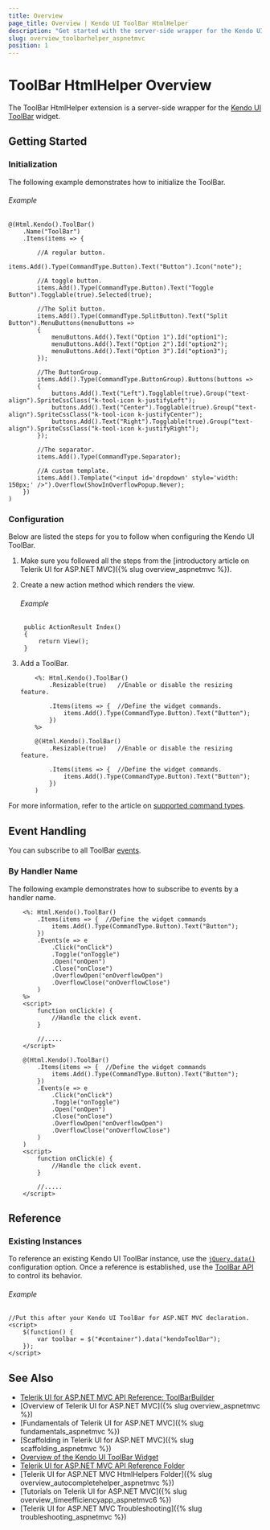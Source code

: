 ```yaml
---
title: Overview
page_title: Overview | Kendo UI ToolBar HtmlHelper
description: "Get started with the server-side wrapper for the Kendo UI ToolBar widget for ASP.NET MVC."
slug: overview_toolbarhelper_aspnetmvc
position: 1
---
```


# ToolBar HtmlHelper Overview

The ToolBar HtmlHelper extension is a server-side wrapper for the [Kendo UI ToolBar](https://demos.telerik.com/kendo-ui/toolbar/index) widget.

## Getting Started

### Initialization

The following example demonstrates how to initialize the ToolBar.

###### Example

    @(Html.Kendo().ToolBar()
        .Name("ToolBar")
        .Items(items => {

            //A regular button.
            items.Add().Type(CommandType.Button).Text("Button").Icon("note");

            //A toggle button.
            items.Add().Type(CommandType.Button).Text("Toggle Button").Togglable(true).Selected(true);

            //The Split button.
            items.Add().Type(CommandType.SplitButton).Text("Split Button").MenuButtons(menuButtons =>
            {
                menuButtons.Add().Text("Option 1").Id("option1");
                menuButtons.Add().Text("Option 2").Id("option2");
                menuButtons.Add().Text("Option 3").Id("option3");
            });

            //The ButtonGroup.
            items.Add().Type(CommandType.ButtonGroup).Buttons(buttons =>
            {
                buttons.Add().Text("Left").Togglable(true).Group("text-align").SpriteCssClass("k-tool-icon k-justifyLeft");
                buttons.Add().Text("Center").Togglable(true).Group("text-align").SpriteCssClass("k-tool-icon k-justifyCenter");
                buttons.Add().Text("Right").Togglable(true).Group("text-align").SpriteCssClass("k-tool-icon k-justifyRight");
            });

            //The separator.
            items.Add().Type(CommandType.Separator);

            //A custom template.
            items.Add().Template("<input id='dropdown' style='width: 150px;' />").Overflow(ShowInOverflowPopup.Never);
        })
    )

### Configuration

Below are listed the steps for you to follow when configuring the Kendo UI ToolBar.

1. Make sure you followed all the steps from the [introductory article on Telerik UI for ASP.NET MVC]({% slug overview_aspnetmvc %}).

1. Create a new action method which renders the view.

    ###### Example

        public ActionResult Index()
        {
            return View();
        }

1. Add a ToolBar.

    ```ASPX
        <%: Html.Kendo().ToolBar()
            .Resizable(true)   //Enable or disable the resizing feature.

            .Items(items => {  //Define the widget commands.
                items.Add().Type(CommandType.Button).Text("Button");
            })
        %>
    ```
    ```Razor
        @(Html.Kendo().ToolBar()
            .Resizable(true)   //Enable or disable the resizing feature.

            .Items(items => {  //Define the widget commands.
                items.Add().Type(CommandType.Button).Text("Button");
            })
        )
    ```

For more information, refer to the article on [supported command types](http://docs.telerik.com/kendo-ui/controls/navigation/toolbar/overview#command-types).

## Event Handling

You can subscribe to all ToolBar [events](http://docs.telerik.com/kendo-ui/api/javascript/ui/toolbar#events).

### By Handler Name

The following example demonstrates how to subscribe to events by a handler name.

```ASPX
    <%: Html.Kendo().ToolBar()
        .Items(items => {  //Define the widget commands
            items.Add().Type(CommandType.Button).Text("Button");
        })
        .Events(e => e
            .Click("onClick")
            .Toggle("onToggle")
            .Open("onOpen")
            .Close("onClose")
            .OverflowOpen("onOverflowOpen")
            .OverflowClose("onOverflowClose")
        )
    %>
    <script>
        function onClick(e) {
            //Handle the click event.
        }

        //.....
    </script>
```
```Razor
    @(Html.Kendo().ToolBar()
        .Items(items => {  //Define the widget commands
            items.Add().Type(CommandType.Button).Text("Button");
        })
        .Events(e => e
            .Click("onClick")
            .Toggle("onToggle")
            .Open("onOpen")
            .Close("onClose")
            .OverflowOpen("onOverflowOpen")
            .OverflowClose("onOverflowClose")
        )
    )
    <script>
        function onClick(e) {
            //Handle the click event.
        }

        //.....
    </script>
```

## Reference

### Existing Instances

To reference an existing Kendo UI ToolBar instance, use the [`jQuery.data()`](http://api.jquery.com/jQuery.data/) configuration option. Once a reference is established, use the [ToolBar API](http://docs.telerik.com/kendo-ui/api/javascript/ui/toolbar#methods) to control its behavior.

###### Example

    //Put this after your Kendo UI ToolBar for ASP.NET MVC declaration.
    <script>
        $(function() {
            var toolbar = $("#container").data("kendoToolBar");
        });
    </script>

## See Also

* [Telerik UI for ASP.NET MVC API Reference: ToolBarBuilder](http://docs.telerik.com/aspnet-mvc/api/Kendo.Mvc.UI.Fluent/ToolBarBuilder)
* [Overview of Telerik UI for ASP.NET MVC]({% slug overview_aspnetmvc %})
* [Fundamentals of Telerik UI for ASP.NET MVC]({% slug fundamentals_aspnetmvc %})
* [Scaffolding in Telerik UI for ASP.NET MVC]({% slug scaffolding_aspnetmvc %})
* [Overview of the Kendo UI ToolBar Widget](http://docs.telerik.com/kendo-ui/controls/navigation/toolbar/overview)
* [Telerik UI for ASP.NET MVC API Reference Folder](http://docs.telerik.com/aspnet-mvc/api/Kendo.Mvc/AggregateFunction)
* [Telerik UI for ASP.NET MVC HtmlHelpers Folder]({% slug overview_autocompletehelper_aspnetmvc %})
* [Tutorials on Telerik UI for ASP.NET MVC]({% slug overview_timeefficiencyapp_aspnetmvc6 %})
* [Telerik UI for ASP.NET MVC Troubleshooting]({% slug troubleshooting_aspnetmvc %})
